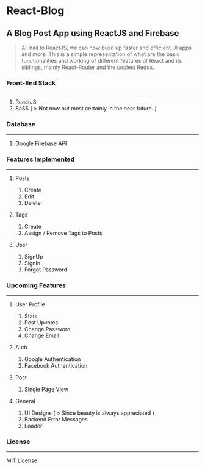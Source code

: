# React-Blog


## A Blog Post App using **ReactJS** and **Firebase**

> All hail to ReactJS, we can now build up faster and efficient UI apps and more. This is a simple representation of what are the basic functionalities and working of different features of React and its siblings, mainly React-Router and the coolest Redux.


### Front-End Stack
---------------------------

1. ReactJS
2. SaSS ( > Not now but most certainly in the near future. )


### Database
---------------------------

1. Google Firebase API


### Features Implemented
---------------------------

1. Posts

	1. Create
	2. Edit 
	3. Delete

2. Tags
	
	1. Create
	2. Assign / Remove Tags to Posts

3. User
	
	1. SignUp
	2. SignIn
	3. Forgot Password


### Upcoming Features
---------------------------

1. User Profile
	
	1. Stats
	2. Post Upvotes
	3. Change Password
	4. Change Email

2. Auth
	
	1. Google Authentication
	2. Facebook Authentication

3. Post
	
	1. Single Page View

4. General

	1. UI Designs ( > Since beauty is always appreciated )
	2. Backend Error Messages
	3. Loader


### License
---------------------------

MIT License
